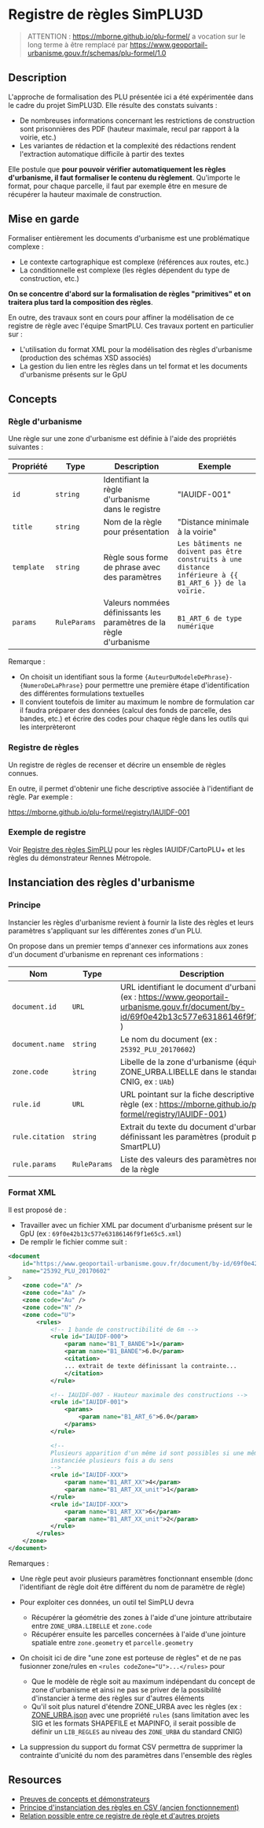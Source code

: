 # Registre de règles SimPLU3D

> ATTENTION : https://mborne.github.io/plu-formel/ a vocation sur le long terme à être remplacé par https://www.geoportail-urbanisme.gouv.fr/schemas/plu-formel/1.0

## Description

L'approche de formalisation des PLU présentée ici a été expérimentée dans le cadre du projet SimPLU3D. Elle résulte des constats suivants :

* De nombreuses informations concernant les restrictions de construction sont prisonnières des PDF (hauteur maximale, recul par rapport à la voirie, etc.)
* Les variantes de rédaction et la complexité des rédactions rendent l'extraction automatique difficile à partir des textes

Elle postule que **pour pouvoir vérifier automatiquement les règles d'urbanisme, il faut formaliser le contenu du règlement**. Qu'importe le format, pour chaque parcelle, il faut par exemple être en mesure de récupérer la hauteur maximale de construction.

## Mise en garde

Formaliser entièrement les documents d'urbanisme est une problématique complexe :

* Le contexte cartographique est complexe (références aux routes, etc.)
* La conditionnelle est complexe (les règles dépendent du type de construction, etc.)

**On se concentre d'abord sur la formalisation de règles "primitives" et on traitera plus tard la composition des règles**.

En outre, des travaux sont en cours pour affiner la modélisation de ce registre de règle avec l'équipe SmartPLU. Ces travaux portent en particulier sur :

* L'utilisation du format XML pour la modélisation des règles d'urbanisme (production des schémas XSD associés)
* La gestion du lien entre les règles dans un tel format et les documents d'urbanisme présents sur le GpU


## Concepts

### Règle d'urbanisme

Une règle sur une zone d'urbanisme est définie à l'aide des propriétés suivantes :

| Propriété  | Type         | Description                                                         | Exemple                                                                                                 |
| ---------- | ------------ | ------------------------------------------------------------------- | ------------------------------------------------------------------------------------------------------- |
| `id`       | `string`     | Identifiant la règle d'urbanisme dans le registre                   | "IAUIDF-001"                                                                                            |
| `title`    | `string`     | Nom de la règle pour présentation                                   | "Distance minimale à la voirie"                                                                         |
| `template` | `string`     | Règle sous forme de phrase avec des paramètres                      | `Les bâtiments ne doivent pas être construits à une distance inférieure à {{ B1_ART_6 }} de la voirie.` |
| `params`   | `RuleParams` | Valeurs nommées définissants les paramètres de la règle d'urbanisme | `B1_ART_6 de type numérique`                                                                            |

Remarque : 

* On choisit un identifiant sous la forme `{AuteurDuModeleDePhrase}-{NumeroDeLaPhrase}` pour permettre une première étape d'identification des différentes formulations textuelles
* Il convient toutefois de limiter au maximum le nombre de formulation car il faudra préparer des données (calcul des fonds de parcelle, des bandes, etc.) et écrire des codes pour chaque règle dans les outils qui les interprèteront

### Registre de règles

Un registre de règles de recenser et décrire un ensemble de règles connues.

En outre, il permet d'obtenir une fiche descriptive associée à l'identifiant de règle. Par exemple :

https://mborne.github.io/plu-formel/registry/IAUIDF-001



### Exemple de registre

Voir [Registre des règles SimPLU](registry/index.md) pour les règles IAUIDF/CartoPLU+ et les règles du démonstrateur Rennes Métropole.


## Instanciation des règles d'urbanisme

### Principe

Instancier les règles d'urbanisme revient à fournir la liste des règles et leurs paramètres s'appliquant sur les différentes zones d'un PLU. 

On propose dans un premier temps d'annexer ces informations aux zones d'un document d'urbanisme en reprenant ces informations :

| Nom             | Type         | Description                                                                                                                              |
| --------------- | ------------ | ---------------------------------------------------------------------------------------------------------------------------------------- |
| `document.id`   | `URL`        | URL identifiant le document d'urbanisme (ex : https://www.geoportail-urbanisme.gouv.fr/document/by-id/69f0e42b13c577e63186146f9f1e65c5 ) |
| `document.name` | `string`     | Le nom du document (ex : `25392_PLU_20170602`)                                                                                           |
| `zone.code`     | ̀`string`     | Libelle de la zone d'urbanisme (équivalent à ZONE_URBA.LIBELLE dans le standard CNIG, ex : `UAb`)                                        |
| `rule.id`       | `URL`        | URL pointant sur la fiche descriptive de la règle (ex : https://mborne.github.io/plu-formel/registry/IAUIDF-001)                         |
| `rule.citation` | `string`     | Extrait du texte du document d'urbanisme définissant les paramètres (produit par SmartPLU)                                               |
| `rule.params`   | `RuleParams` | Liste des valeurs des paramètres nommés de la règle                                                                                      |

### Format XML

Il est proposé de :

* Travailler avec un fichier XML par document d'urbanisme présent sur le GpU (ex : `69f0e42b13c577e63186146f9f1e65c5.xml`)
* De remplir le fichier comme suit :

```xml
<document 
    id="https://www.geoportail-urbanisme.gouv.fr/document/by-id/69f0e42b13c577e63186146f9f1e65c5" 
    name="25392_PLU_20170602"
>
    <zone code="A" />
    <zone code="Aa" />
    <zone code="Au" />
    <zone code="N" />
    <zone code="U">
        <rules>
            <!-- 1 bande de constructibilité de 6m -->
            <rule id="IAUIDF-000">
                <param name="B1_T_BANDE">1</param>
                <param name="B1_BANDE">6.0</param>
                <citation>
                ... extrait de texte définissant la contrainte...
                </citation>
            </rule>

            <!-- IAUIDF-007 - Hauteur maximale des constructions -->
            <rule id="IAUIDF-001">
                <params>
                    <param name="B1_ART_6">6.0</param>
                </params>
            </rule>

            <!--
            Plusieurs apparition d'un même id sont possibles si une même règle IAUIDF-XXX 
            instanciée plusieurs fois a du sens
            -->
            <rule id="IAUIDF-XXX">
                <param name="B1_ART_XX">4</param>
                <param name="B1_ART_XX_unit">1</param>
            </rule>
            <rule id="IAUIDF-XXX">
                <param name="B1_ART_XX">6</param>
                <param name="B1_ART_XX_unit">2</param>
            </rule>
        </rules>
    </zone>
</document>
```

Remarques :

* Une règle peut avoir plusieurs paramètres fonctionnant ensemble (donc l'identifiant de règle doit être différent du nom de paramètre de règle)

* Pour exploiter ces données, un outil tel SimPLU devra 
  * Récupérer la géométrie des zones à l'aide d'une jointure attributaire entre `ZONE_URBA.LIBELLE` et `zone.code`
  * Récupérer ensuite les parcelles concernées à l'aide d'une jointure spatiale entre `zone.geometry` et `parcelle.geometry`

* On choisit ici de dire "une zone est porteuse de règles" et de ne pas fusionner zone/rules en `<rules codeZone="U">...</rules>` pour
  * Que le modèle de règle soit au maximum indépendant du concept de zone d'urbanisme et ainsi ne pas se priver de la possibilité d'instancier à terme des règles sur d'autres éléments
  * Qu'il soit plus naturel d'étendre ZONE_URBA avec les règles (ex : [ZONE_URBA.json](sample/69f0e42b13c577e63186146f9f1e65c5/ZONE_URBA.geojson) avec une propriété `rules` (sans limitation avec les SIG et les formats SHAPEFILE et MAPINFO, il serait possible de définir un `LIB_REGLES` au niveau des `ZONE_URBA` du standard CNIG)

* La suppression du support du format CSV permettra de supprimer la contrainte d'unicité du nom des paramètres dans l'ensemble des règles


## Resources

* [Preuves de concepts et démonstrateurs](poc.md)
* [Principe d'instanciation des règles en CSV (ancien fonctionnement)](legacy-csv.md)
* [Relation possible entre ce registre de règle et d'autres projets](projects.md)
